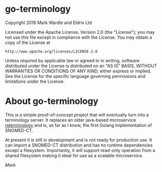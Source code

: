 go-terminology
==============

Copyright 2018 Mark Wardle and Eldrix Ltd

Licensed under the Apache License, Version 2.0 (the "License");
you may not use this file except in compliance with the License.
You may obtain a copy of the License at

    http://www.apache.org/licenses/LICENSE-2.0

Unless required by applicable law or agreed to in writing, software
distributed under the License is distributed on an "AS IS" BASIS,
WITHOUT WARRANTIES OR CONDITIONS OF ANY KIND, either express or implied.
See the License for the specific language governing permissions and
limitations under the License.


About go-terminology
===============
This is a simple proof-of-concept project that will eventually turn into a terminology
server. It replaces an older java-based microservice [rsterminology](https://github.com/wardle/rsterminology) and is, 
as far as I know, the first Golang implementation of SNOMED-CT. 

At present it is still in development and is not ready for production use. It can import a SNOMED-CT distribution and has 
no runtime dependencies except a filesystem. Importantly, it will support read-only operation from a shared filesystem making
it ideal for use as a scalable microservice.

*Mark*